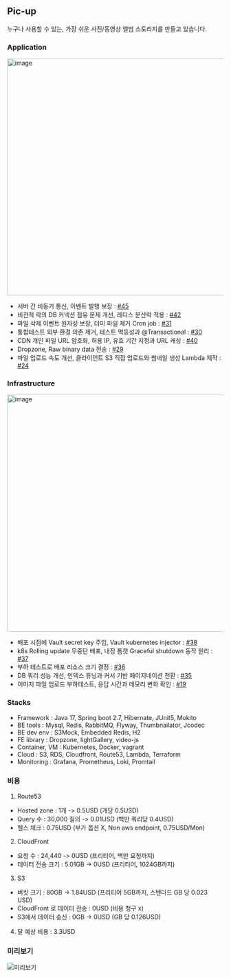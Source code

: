 ## Pic-up
누구나 사용할 수 있는, 가장 쉬운 사진/동영상 앨범 스토리지를 만들고 있습니다.

### Application

<img width="550" alt="image" src="https://github.com/ecsimsw/pic-up/assets/46060746/5745f0ef-fd34-4b39-9115-1a4dbed5b3fc">

- 서버 간 비동기 통신, 이벤트 발행 보장 : [#45](https://github.com/ecsimsw/pic-up/issues/45)
- 비관적 락의 DB 커넥션 점유 문제 개선, 레디스 분산락 적용 : [#42](https://github.com/ecsimsw/pic-up/issues/42)
- 파일 삭제 이벤트 원자성 보장, 더미 파일 제거 Cron job : [#31](https://github.com/ecsimsw/pic-up/issues/31)     
- 통합테스트 외부 환경 의존 제거, 테스트 멱등성과 @Transactional : [#30](https://github.com/ecsimsw/pic-up/issues/30)     
- CDN 개인 파일 URL 암호화, 허용 IP, 유효 기간 지정과 URL 캐싱 : [#40](https://github.com/ecsimsw/pic-up/issues/40)
- Dropzone, Raw binary data 전송 : [#29](https://github.com/ecsimsw/pic-up/issues/29)
- 파일 업로드 속도 개선, 클라이언트 S3 직접 업로드와 썸네일 생성 Lambda 제작 : [#24](https://github.com/ecsimsw/pic-up/issues/24)     

### Infrastructure

<img width="550" alt="image" src="https://github.com/ecsimsw/pic-up/assets/46060746/eebda44e-7555-4425-906e-a135eda905fb">

- 배포 시점에 Vault secret key 주입, Vault kubernetes injector : [#38](https://github.com/ecsimsw/pic-up/issues/38)
- k8s Rolling update 무중단 배포, 내장 톰캣 Graceful shutdown 동작 원리 : [#37](https://github.com/ecsimsw/pic-up/issues/37)     
- 부하 테스트로 배포 리소스 크기 결정 : [#36](https://github.com/ecsimsw/pic-up/issues/36)
- DB 쿼리 성능 개선, 인덱스 튜닝과 커서 기반 페이지네이션 전환 : [#35](https://github.com/ecsimsw/pic-up/issues/35)
- 이미지 파일 업로드 부하테스트, 응답 시간과 메모리 변화 확인 : [#19](https://github.com/ecsimsw/pic-up/issues/19)     

### Stacks
- Framework : Java 17, Spring boot 2.7, Hibernate, JUnit5, Mokito
- BE tools : Mysql, Redis, RabbitMQ, Flyway, Thumbnailator, Jcodec
- BE dev env : S3Mock, Embedded Redis, H2
- FE library : Dropzone, lightGallery, video-js
- Container, VM : Kubernetes, Docker, vagrant
- Cloud : S3, RDS, Cloudfront, Route53, Lambda, Terraform
- Monitoring : Grafana, Prometheus, Loki, Promtail

### 비용
1. Route53
- Hosted zone : 1개 -> 0.5USD (개당 0.5USD)
- Query 수 : 30,000 질의 -> 0.01USD (백만 쿼리당 0.4USD)
- 헬스 체크 : 0.75USD (부가 옵션 X, Non aws endpoint, 0.75USD/Mon)
2. CloudFront
- 요청 수 : 24,440 -> 0USD (프리티어, 백만 요청까지)
- 데이터 전송 크기 : 5.01GB -> 0USD (프리티어, 1024GB까지)
3. S3
- 버킷 크기 : 80GB -> 1.84USD (프리티어 5GB까지, 스탠다드 GB 당 0.023 USD)
- CloudFront 로 데이터 전송 : 0USD (비용 청구 x)
- S3에서 데이터 송신 : 0GB -> 0USD (GB 당 0.126USD)
4. 달 예상 비용 : 3.3USD

### 미리보기

![미리보기](https://github.com/ecsimsw/pic-up/assets/46060746/a99d129c-cb66-433d-b680-3960b3fa002f)
